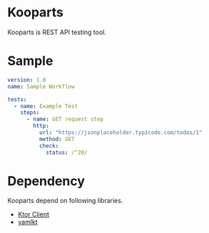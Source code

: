 # Kooparts

Kooparts is REST API testing tool.

# Sample

```yaml
version: 1.0
name: Sample Workflow

tests:
  - name: Example Test
    steps:
      - name: GET request step
        http:
          url: "https://jsonplaceholder.typicode.com/todos/1"
          method: GET
          check:
            status: /^20/
```

# Dependency

Kooparts depend on following libraries.

- [Ktor Client](https://ktor.io/docs/welcome.html)
- [yamlkt](https://github.com/Him188/yamlkt)
